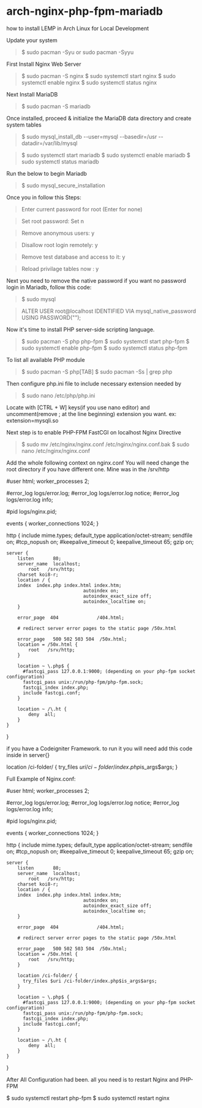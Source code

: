 # arch-nginx-php-fpm-mariadb
how to install LEMP in Arch Linux for Local Development

Update your system
> $ sudo pacman -Syu or sudo pacman -Syyu

First Install Nginx Web Server
> $ sudo pacman -S nginx
> $ sudo systemctl start nginx
> $ sudo systemctl enable nginx
> $ sudo systemctl status nginx

Next Install MariaDB
> $ sudo pacman -S mariadb

Once installed, proceed & initialize the MariaDB data directory and create system tables
> $ sudo mysql_install_db --user=mysql --basedir=/usr --datadir=/var/lib/mysql

> $ sudo systemctl start mariadb
> $ sudo systemctl enable mariadb
> $ sudo systemctl status mariadb

Run the below to begin Mariadb
> $ sudo mysql_secure_installation

Once you in follow this Steps:

> Enter current password for root (Enter for none)

> Set root password: Set n

> Remove anonymous users: y

> Disallow root login remotely: y

> Remove test database and access to it: y

> Reload privilage tables now : y

Next you need to remove the native password if you want no password login in Mariadb, follow this code:
> $ sudo mysql

> ALTER USER root@localhost IDENTIFIED VIA mysql_native_password USING PASSWORD("");

Now it's time to install PHP server-side scripting language.
> $ sudo pacman -S php php-fpm
> $ sudo systemctl start php-fpm
> $ sudo systemctl enable php-fpm
> $ sudo systemctl status php-fpm

To list all available PHP module
> $ sudo pacman -S php[TAB]
> $ sudo pacman -Ss | grep php

Then configure php.ini file to include necessary extension needed by
> $ sudo nano /etc/php/php.ini

Locate with [CTRL + W] keys(if you use nano editor) and uncomment(remove ; at the line beginning) extension you want.
ex:
extension=mysqli.so

Next step is to enable PHP-FPM FastCGI on localhost Nginx Directive
> $ sudo mv /etc/nginx/nginx.conf /etc/nginx/nginx.conf.bak
> $ sudo nano /etc/nginx/nginx.conf

Add the whole following context on nginx.conf
You will need change the root directory if you have different one.
Mine was in the /srv/http

#user html;
worker_processes  2;

#error_log  logs/error.log;
#error_log  logs/error.log  notice;
#error_log  logs/error.log  info;

#pid        logs/nginx.pid;

events {
    worker_connections  1024;
}

http {
    include       mime.types;
    default_type  application/octet-stream;
    sendfile        on;
    #tcp_nopush     on;
    #keepalive_timeout  0;
    keepalive_timeout  65;
    gzip  on;

    server {
        listen       80;
        server_name  localhost;
            root   /srv/http;
        charset koi8-r;
        location / {
        index  index.php index.html index.htm;
                                autoindex on;
                                autoindex_exact_size off;
                                autoindex_localtime on;
        }

        error_page  404              /404.html;

        # redirect server error pages to the static page /50x.html

        error_page   500 502 503 504  /50x.html;
        location = /50x.html {
            root   /srv/http;
        }

        location ~ \.php$ {
          #fastcgi_pass 127.0.0.1:9000; (depending on your php-fpm socket configuration)
          fastcgi_pass unix:/run/php-fpm/php-fpm.sock;
          fastcgi_index index.php;
          include fastcgi.conf;
        }

        location ~ /\.ht {
            deny  all;
        }
    }            
}

if you have a Codeigniter Framework. to run it you will need add this code inside in server{}

location /ci-folder/ {
  try_files $uri /ci-folder/index.php$is_args$args;
}

Full Example of Nginx.conf:

#user html;
worker_processes  2;

#error_log  logs/error.log;
#error_log  logs/error.log  notice;
#error_log  logs/error.log  info;

#pid        logs/nginx.pid;

events {
    worker_connections  1024;
}

http {
    include       mime.types;
    default_type  application/octet-stream;
    sendfile        on;
    #tcp_nopush     on;
    #keepalive_timeout  0;
    keepalive_timeout  65;
    gzip  on;

    server {
        listen       80;
        server_name  localhost;
            root   /srv/http;
        charset koi8-r;
        location / {
        index  index.php index.html index.htm;
                                autoindex on;
                                autoindex_exact_size off;
                                autoindex_localtime on;
        }

        error_page  404              /404.html;

        # redirect server error pages to the static page /50x.html

        error_page   500 502 503 504  /50x.html;
        location = /50x.html {
            root   /srv/http;
        }
        
        location /ci-folder/ {
          try_files $uri /ci-folder/index.php$is_args$args;
        }

        location ~ \.php$ {
          #fastcgi_pass 127.0.0.1:9000; (depending on your php-fpm socket configuration)
          fastcgi_pass unix:/run/php-fpm/php-fpm.sock;
          fastcgi_index index.php;
          include fastcgi.conf;
        }

        location ~ /\.ht {
            deny  all;
        }
    }         
}

After All Configuration had been. all you need is to restart Nginx and PHP-FPM

$ sudo systemctl restart php-fpm
$ sudo systemctl restart nginx
